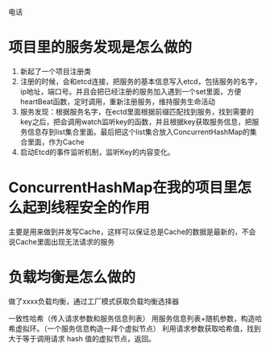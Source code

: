 电话


# 项目里的服务发现是怎么做的

1. 新起了一个项目注册类
2. 注册的时候，会和etcd连接，把服务的基本信息写入etcd，包括服务的名字，ip地址，端口号。并且会把已经注册的服务加入遇到一个set里面，方便heartBeat函数，定时调用，重新注册服务，维持服务生命活动
3. 服务发现：根据服务名字，在ectd里面根据前缀匹配找到服务，找到需要的key之后，把会调用watch监听key的函数，并且根据key获取服务信息，把服务信息存到list集合里面。最后把这个list集合放入ConcurrentHashMap的集合里面，作为Cache
4. 启动Etcd的事件监听机制，监听Key的内容变化。
# ConcurrentHashMap在我的项目里怎么起到线程安全的作用

主要是用来做到并发写Cache，这样可以保证总是Cache的数据是最新的，不会说Cache里面出现无法请求的服务


# 负载均衡是怎么做的
做了xxxx负载均衡，通过工厂模式获取负载均衡选择器

一致性哈希（传入请求参数和服务信息列表）
用服务信息列表+随机参数，构造哈希虚拟环。（一个服务信息构造一拜个虚拟节点）
利用请求参数获取哈希值，找到大于等于调用请求 hash 值的虚拟节点，返回。